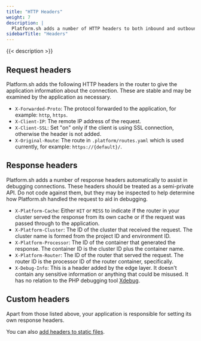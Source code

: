 ```yaml
---
title: "HTTP Headers"
weight: 7
description: |
  Platform.sh adds a number of HTTP headers to both inbound and outbound messages.  We do not, however, modify or block existing headers on either request or response.
sidebarTitle: "Headers"
---
```


{{< description >}}

## Request headers

Platform.sh adds the following HTTP headers in the router to give the application information about the connection. These are stable and may be examined by the application as necessary.

* `X-Forwarded-Proto`: The protocol forwarded to the application, for example: `http`, `https`.
* `X-Client-IP`: The remote IP address of the request.
* `X-Client-SSL`: Set "on" only if the client is using SSL connection, otherwise the header is not added.
* `X-Original-Route`: The route in `.platform/routes.yaml` which is used currently, for example: `https://{default}/`.


## Response headers

Platform.sh adds a number of response headers automatically to assist in debugging connections. These headers should be treated as a semi-private API. Do not code against them, but they may be inspected to help determine how Platform.sh handled the request to aid in debugging.

* `X-Platform-Cache`: Either `HIT` or `MISS` to indicate if the router in your cluster served the response from its own cache or if the request was passed through to the application.
* `X-Platform-Cluster`: The ID of the cluster that received the request. The cluster name is formed from the project ID and environment ID.
* `X-Platform-Processor`: The ID of the container that generated the response. The container ID is the cluster ID plus the container name.
* `X-Platform-Router`: The ID of the router that served the request. The router ID is the processor ID of the router container, specifically.
* `X-Debug-Info`: This is a header added by the edge layer. It doesn't contain any sensitive information or anything that could be misused. It has no relation to the PHP debugging tool [Xdebug](https://xdebug.org).

## Custom headers

Apart from those listed above, your application is responsible for setting its own response headers.

You can also [add headers to static files](../create-apps/web/custom-headers.md).
